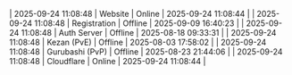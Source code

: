 | 2025-09-24 11:08:48 | Website | Online | 2025-09-24 11:08:44 |
| 2025-09-24 11:08:48 | Registration | Offline | 2025-09-09 16:40:23 |
| 2025-09-24 11:08:48 | Auth Server | Offline | 2025-08-18 09:33:31 |
| 2025-09-24 11:08:48 | Kezan (PvE) | Offline | 2025-08-03 17:58:02 |
| 2025-09-24 11:08:48 | Gurubashi (PvP) | Offline | 2025-08-23 21:44:06 |
| 2025-09-24 11:08:48 | Cloudflare | Online | 2025-09-24 11:08:44 |
